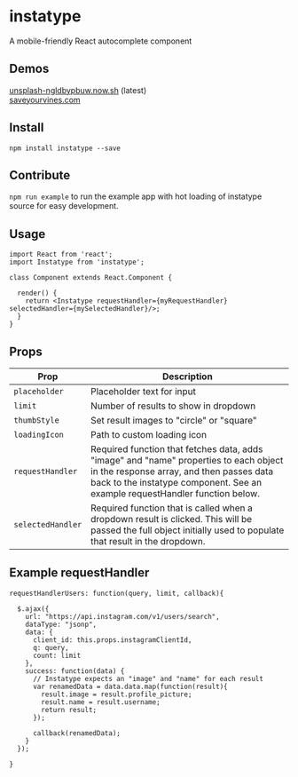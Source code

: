 # instatype
A mobile-friendly React autocomplete component

## Demos
<a href="https://unsplash-ngldbypbuw.now.sh">unsplash-ngldbypbuw.now.sh</a> (latest)<br/>
<a href="http://saveyourvines.com">saveyourvines.com</a>

## Install
`npm install instatype --save`

## Contribute
`npm run example` to run the example app with hot loading of instatype source for easy development.

## Usage
    import React from 'react';
    import Instatype from 'instatype';

    class Component extends React.Component {

      render() {
        return <Instatype requestHandler={myRequestHandler} selectedHandler={mySelectedHandler}/>;
      }
    }

## Props

Prop                       |    Description
---------------------------|----------------
`placeholder`              | Placeholder text for input
`limit`                    | Number of results to show in dropdown
`thumbStyle`               | Set result images to "circle" or "square"
`loadingIcon`              | Path to custom loading icon
`requestHandler`           | Required function that fetches data, adds "image" and "name" properties to each object in the response array, and then passes data back to the instatype component. See an example requestHandler function below.
`selectedHandler`              | Required function that is called when a dropdown result is clicked. This will be passed the full object initially used to populate that result in the dropdown.

## Example requestHandler
```
requestHandlerUsers: function(query, limit, callback){

  $.ajax({
    url: "https://api.instagram.com/v1/users/search",
    dataType: "jsonp",
    data: {
      client_id: this.props.instagramClientId,
      q: query,
      count: limit
    },
    success: function(data) {
      // Instatype expects an "image" and "name" for each result
      var renamedData = data.data.map(function(result){
        result.image = result.profile_picture;
        result.name = result.username;
        return result;
      });
      
      callback(renamedData);
    }
  });

}
```

